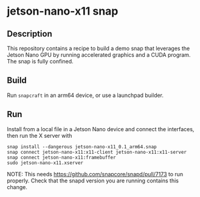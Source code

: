 # jetson-nano-x11 snap

## Description

This repository contains a recipe to build a demo snap that leverages
the Jetson Nano GPU by running accelerated graphics and a CUDA
program. The snap is fully confined.

## Build

Run `snapcraft` in an arm64 device, or use a launchpad builder.

## Run

Install from a local file in a Jetson Nano device and connect the
interfaces, then run the X server with

```
snap install --dangerous jetson-nano-x11_0.1_arm64.snap 
snap connect jetson-nano-x11:x11-client jetson-nano-x11:x11-server
snap connect jetson-nano-x11:framebuffer
sudo jetson-nano-x11.xserver
```

NOTE: This needs https://github.com/snapcore/snapd/pull/7173 to run
properly. Check that the snapd version you are running contains this
change.
